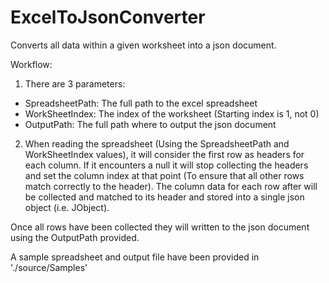 # ExcelToJsonConverter
Converts all data within a given worksheet into a json document. 

Workflow:
1. There are 3 parameters:
- SpreadsheetPath: The full path to the excel spreadsheet
- WorkSheetIndex: The index of the worksheet (Starting index is 1, not 0)
- OutputPath: The full path where to output the json document
2. When reading the spreadsheet (Using the SpreadsheetPath and WorkSheetIndex values), it will consider the first row as headers for each column. If it encounters a null it will stop collecting the headers and set the column index at that point (To ensure that all other rows match correctly to the header). The column data for each row after will be collected and matched to its header and stored into a single json object (i.e. JObject). 

Once all rows have been collected they will written to the json document using the OutputPath provided.

A sample spreadsheet and output file have been provided in './source/Samples'
